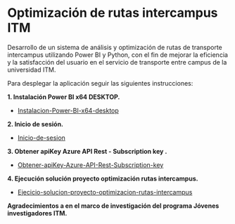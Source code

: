 # Optimización de rutas intercampus ITM
Desarrollo de un sistema de análisis y optimización de rutas de transporte  intercampus utilizando Power BI y Python, con el fin de mejorar la  eficiencia y la satisfacción del usuario en el servicio de transporte entre campus de la universidad ITM.

Para desplegar la aplicación seguir las siguientes instrucciones:

**1. Instalación Power BI x64 DESKTOP.**

- [Instalacion-Power-BI-x64-desktop](https://github.com/sanrulo1030/Optimizacion-rutas-autobus-intercampus-ITM/blob/main/Instalacion-Power-BI-x64-desktop/Guia-instalacion-Power-BI-x64-bits.md)

**2. Inicio de sesión.**

- [Inicio-de-sesion](https://github.com/sanrulo1030/Optimizacion-rutas-autobus-intercampus-ITM/blob/main/Inicio-de-sesion/Inicio-de-sesion-power-BI-desktop-y-online.md)

**3. Obtener apiKey Azure API Rest - Subscription key .**

- [Obtener-apiKey-Azure-API-Rest-Subscription-key](https://github.com/sanrulo1030/Optimizacion-rutas-autobus-intercampus-ITM/blob/main/Ejecucion-solucion-proyecto-optimizaci%C3%B3n-rutas-intercampus/Ejecucion-solucion-proyecto-optimizacion-rutas-intercampus.md)

**4. Ejecución solución proyecto optimización rutas intercampus.**

- [Ejecicio-solucion-proyecto-optimizacion-rutas-intercampus](https://github.com/sanrulo1030/Optimizacion-rutas-autobus-intercampus-ITM/blob/main/Ejecucion-solucion-proyecto-optimizaci%C3%B3n-rutas-intercampus/Ejecucion-solucion-proyecto-optimizacion-rutas-intercampus.md)



**Agradecimientos a en el marco de investigación del programa Jóvenes investigadores ITM.** 
